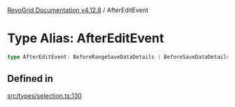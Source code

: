 [RevoGrid Documentation v4.12.8](README.md) / AfterEditEvent

# Type Alias: AfterEditEvent

```ts
type AfterEditEvent: BeforeRangeSaveDataDetails | BeforeSaveDataDetails;
```

## Defined in

[src/types/selection.ts:130](https://github.com/revolist/revogrid/blob/c3ca1940d3bbc95c0549378ff25b8d267352be31/src/types/selection.ts#L130)
